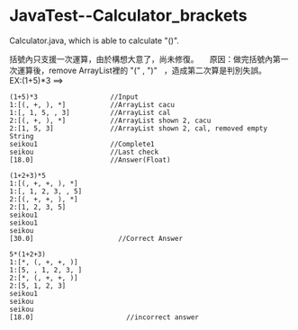 # JavaTest--Calculator_brackets
Calculator.java, which is able to calculate "()".

括號內只支援一次運算，由於構想大意了，尚未修復。     
原因：做完括號內第一次運算後，remove ArrayList裡的 "(" , ")"   ，造成第二次算是判別失誤。     
EX:(1+5)*3  ==> 

```
(1+5)*3                  //Input    
1:[(, +, ), *]           //ArrayList cacu   
1:[, 1, 5, , 3]          //ArrayList cal    
2:[(, +, ), *]           //ArrayList shown 2, cacu    
2:[1, 5, 3]              //ArrayList shown 2, cal, removed empty String   
seikou1                  //Complete1    
seikou                   //Last check   
[18.0]                   //Answer(Float)    
```

```
(1+2+3)*5     
1:[(, +, +, ), *]       
1:[, 1, 2, 3, , 5]      
2:[(, +, +, ), *]     
2:[1, 2, 3, 5]        
seikou1     
seikou1       
seikou      
[30.0]                     //Correct Answer         
```
```
5*(1+2+3)       
1:[*, (, +, +, )]       
1:[5, , 1, 2, 3, ]      
2:[*, (, +, +, )]     
2:[5, 1, 2, 3]        
seikou1     
seikou      
seikou      
[18.0]                       //incorrect answer      
```
